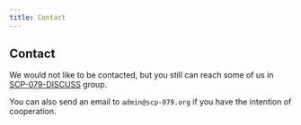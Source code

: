 ```yaml
---
title: Contact
---
```


## Contact

We would not like to be contacted, but you still can reach some of us 
in <a href="https://t.me/SCP_079_DISCUSS" target="_blank">SCP-079-DISCUSS</a> group.

You can also send an email to `admin@scp-079.org` if you have the 
intention of cooperation.

<audio src="/audio/page/contact.ogg" autoplay></audio>
